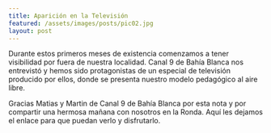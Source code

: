 ```yaml
---
title: Aparición en la Televisión
featured: /assets/images/posts/pic02.jpg
layout: post
---
```


<p>Durante estos primeros meses de existencia comenzamos a tener visibilidad por fuera de nuestra localidad. Canal 9 de Bahía Blanca nos entrevistó y hemos sido protagonistas de un especial de televisión producido por ellos, donde se presenta nuestro modelo pedagógico al aire libre.</p>

<p>Gracias Matias y Martin de Canal 9 de Bahía Blanca por esta nota y por compartir una hermosa mañana con nosotros en la Ronda. Aquí les dejamos el enlace para que puedan verlo y disfrutarlo.</p>
